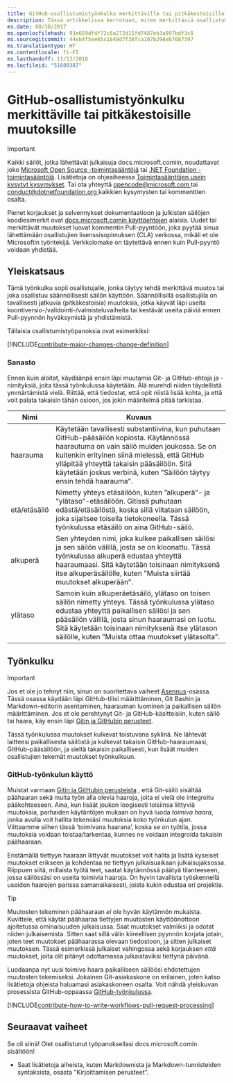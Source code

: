 ```yaml
---
title: GitHub-osallistumistyönkulku merkittäville tai pitkäkestoisille muutoksille
description: Tässä artikkelissa kerrotaan, miten merkittäviä osallistumistyönkulkuja käytetään hyväksi osallistuttaessa docs.microsoft.comin artikkeleiden tekoon.
ms.date: 08/30/2017
ms.openlocfilehash: 93e659df4f72c6a272d15fd7487eb3a997bdf3c8
ms.sourcegitcommit: 44eb4f5ee65c1848d7f36fca107b296eb7687397
ms.translationtype: HT
ms.contentlocale: fi-FI
ms.lasthandoff: 11/13/2018
ms.locfileid: "51609387"
---
```

# <a name="github-contribution-workflow-for-major-or-long-running-changes"></a>GitHub-osallistumistyönkulku merkittäville tai pitkäkestoisille muutoksille

> [!IMPORTANT]
> Kaikki säilöt, jotka lähettävät julkaisuja docs.microsoft.comiin, noudattavat joko [Microsoft Open Source -toimintasääntöjä](https://opensource.microsoft.com/codeofconduct/) tai [.NET Foundation -toimintasääntöjä](https://dotnetfoundation.org/code-of-conduct). Lisätietoja on ohjeaiheessa [Toimintasääntöjen usein kysytyt kysymykset](https://opensource.microsoft.com/codeofconduct/faq/). Tai ota yhteyttä [ opencode@microsoft.com ](mailto:opencode@microsoft.com) tai [ conduct@dotnetfoundation.org ](mailto:conduct@dotnetfoundation.org) kaikkien kysymysten tai kommenttien osalta.<br>
>
> Pienet korjaukset ja selvennykset dokumentaatioon ja julkisten säilöjen koodiesimerkit ovat [docs.microsoft.comin käyttöehtojen](https://docs.microsoft.com/legal/termsofuse) alaisia. Uudet tai merkittävät muutokset luovat kommentin Pull-pyyntöön, joka pyytää sinua lähettämään osallistujien lisenssisopimuksen (CLA) verkossa, mikäli et ole Microsoftin työntekijä. Verkkolomake on täytettävä ennen kuin Pull-pyyntö voidaan yhdistää.

## <a name="overview"></a>Yleiskatsaus

Tämä työnkulku sopii osallistujalle, jonka täytyy tehdä merkittävä muutos tai joka osallistuu säännöllisesti säilön käyttöön. Säännöllisillä osallistujilla on tavallisesti jatkuvia (pitkäkestoisia) muutoksia, jotka käyvät läpi useita koontiversio-/validointi-/valmisteluvaiheita tai kestävät useita päiviä ennen Pull-pyynnön hyväksymistä ja yhdistämistä.

Tällaisia osallistumistyöpanoksia ovat esimerkiksi:

[!INCLUDE[contribute-major-changes-change-definition](includes/contribute-how-to-write-workflows-major-change-definition.md)]

### <a name="terminology"></a>Sanasto

Ennen kuin aloitat, käydäänpä ensin läpi muutamia Git- ja GitHub-ehtoja ja -nimityksiä, joita tässä työnkulussa käytetään. Älä murehdi niiden täydellistä ymmärtämistä vielä. Riittää, että tiedostat, että opit niistä lisää kohta, ja että voit palata takaisin tähän osioon, jos jokin määritelmä pitää tarkistaa.

| Nimi | Kuvaus |
|-----------|-------------|
|haarauma|Käytetään tavallisesti substantiivina, kun puhutaan GitHub-pääsäilön kopiosta. Käytännössä haarautuma on vain säilö muiden joukossa. Se on kuitenkin erityinen siinä mielessä, että GitHub ylläpitää yhteyttä takaisin pääsäilöön. Sitä käytetään joskus verbinä, kuten ”Säilöön täytyy ensin tehdä haarauma”.|
|etä/etäsäilö|Nimetty yhteys etäsäilöön, kuten ”alkuperä”- ja ”ylätaso”-etäsäilöön. Gitissä puhutaan edästä/etäsäilöstä, koska sillä viitataan säilöön, joka sijaitsee toisella tietokoneella. Tässä työnkulussa etäsäilö on aina GitHub-säilö.|
|alkuperä|Sen yhteyden nimi, joka kulkee paikallisen säilösi ja sen säilön välillä, josta se on kloonattu. Tässä työnkulussa alkuperä edustaa yhteyttä haaraumaasi. Sitä käytetään toisinaan nimityksenä itse alkuperäsäilölle, kuten ”Muista siirtää muutokset alkuperään”.|
|ylätaso|Samoin kuin alkuperäetäsäilö, ylätaso on toisen säilön nimetty yhteys. Tässä työnkulussa ylätaso edustaa yhteyttä paikallisen säilösi ja sen pääsäilön välillä, josta sinun haaraumasi on luotu. Sitä käytetään toisinaan nimityksenä itse ylätason säilölle, kuten ”Muista ottaa muutokset ylätasolta”.|

## <a name="workflow"></a>Työnkulku

>[!IMPORTANT]
> Jos et ole jo tehnyt niin, sinun on suoritettava vaiheet [Asennus](get-started-setup-github.md)-osassa. Tässä osassa käydään läpi GitHub-tilisi määrittäminen, Git Bashin ja Markdown-editorin asentaminen, haarauman luominen ja paikallisen säilön määrittäminen. Jos et ole perehtynyt Git- ja GitHub-käsitteisiin, kuten säilö tai haara, käy ensin läpi [Gitin ja GitHubin perusteet](git-github-fundamentals.md).

Tässä työnkulussa muutokset kulkevat toistuvana syklinä. Ne lähtevät laitteesi paikallisesta säilöstä ja kulkevat takaisin GitHub-haaraumaasi, GitHub-pääsäilöön, ja sieltä takaisin paikallisesti, kun lisäät muiden osallistujien tekemät muutokset työnkulkuun.

### <a name="use-github-flow"></a>GitHub-työnkulun käyttö

Muistat varmaan [Gitin ja GitHubin perusteista](git-github-fundamentals.md#git) , että Git-säilö sisältää päähaaran sekä muita työn alla olevia haaroja, joita ei vielä ole integroitu pääkohteeseen. Aina, kun lisäät joukon loogisesti toisiinsa liittyviä muutoksia, parhaiden käytäntöjen mukaan on hyvä luoda *toimiva haara*, jonka avulla voit hallita tekemiäsi muutoksia koko työnkulun ajan. Viittaamme siihen tässä ’toimivana haarana’, koska se on työtila, jossa muutoksia voidaan toistaa/tarkentaa, kunnes ne voidaan integroida takaisin päähaaraan.

Eristämällä tiettyyn haaraan liittyvät muutokset voit halita ja lisätä kyseiset muutokset erikseen ja kohdentaa ne tiettyyn julkaisuaikaan julkaisujaksossa. Riippuen siitä, millaista työtä teet, saatat käytännössä päätyä tilanteeseen, jossa säilössäsi on useita toimivia haaroja. On hyvin tavallista työskennellä useiden haarojen parissa samanaikaisesti, joista kukin edustaa eri projektia.

>[!TIP]
>Muutosten tekeminen päähaaraan *ei* ole hyvän käytännön mukaista. Kuvittele, että käytät päähaaraa tiettyjen muutosten käyttöönottoon ajoitetussa ominaisuuden julkaisussa. Saat muutokset valmiiksi ja odotat niiden julkaisemista. Sitten saat sillä välin kiireellisen pyynnön korjata jotain, joten teet muutokset päähaarassa olevaan tiedostoon, ja sitten julkaiset muutoksen. Tässä esimerkissä julkaiset vahingossa sekä korjauksen *että* muutokset, joita olit pitänyt odottamassa julkaistaviksi tiettynä päivänä.

Luodaanpa nyt uusi toimiva haara paikalliseen säilöösi ehdotettujen muutosten tekemiseksi. Jokainen Git-asiakaskone on erilainen, joten katso lisätietoja ohjeista haluamasi asiakaskoneen osalta. Voit nähdä yleiskuvan prosessista GitHub-oppaassa [GitHub-työnkulussa](https://guides.github.com/introduction/flow/).

[!INCLUDE[contribute-how-to-write-workflows-pull-request-processing](includes/contribute-how-to-write-workflows-pull-request-processing.md)]

## <a name="next-steps"></a>Seuraavat vaiheet

Se oli siinä! Olet osallistunut työpanoksellasi docs.microsoft.comin sisältöön!

- Saat lisätietoja aiheista, kuten Markdownista ja Markdown-tunnisteiden syntaksista, osasta ”Kirjoittamisen perusteet”.
